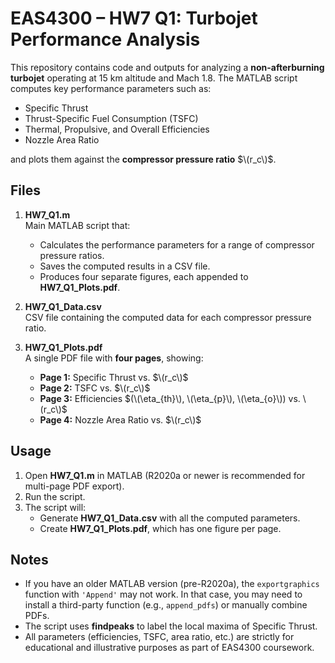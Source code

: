 # EAS4300 – HW7 Q1: Turbojet Performance Analysis

This repository contains code and outputs for analyzing a **non-afterburning turbojet** operating at 15 km altitude and Mach 1.8. The MATLAB script computes key performance parameters such as:
- Specific Thrust  
- Thrust-Specific Fuel Consumption (TSFC)  
- Thermal, Propulsive, and Overall Efficiencies  
- Nozzle Area Ratio  

and plots them against the **compressor pressure ratio** $\(r_c\)$.

## Files

1. **HW7_Q1.m**  
   Main MATLAB script that:
   - Calculates the performance parameters for a range of compressor pressure ratios.
   - Saves the computed results in a CSV file.
   - Produces four separate figures, each appended to **HW7_Q1_Plots.pdf**.

2. **HW7_Q1_Data.csv**  
   CSV file containing the computed data for each compressor pressure ratio.

3. **HW7_Q1_Plots.pdf**  
   A single PDF file with **four pages**, showing:
   - **Page 1:** Specific Thrust vs. $\(r_c\)$ 
   - **Page 2:** TSFC vs. $\(r_c\)$  
   - **Page 3:** Efficiencies $(\(\eta_{th}\), \(\eta_{p}\), \(\eta_{o}\)) vs. \(r_c\)$ 
   - **Page 4:** Nozzle Area Ratio vs. $\(r_c\)$

## Usage

1. Open **HW7_Q1.m** in MATLAB (R2020a or newer is recommended for multi-page PDF export).
2. Run the script.  
3. The script will:
   - Generate **HW7_Q1_Data.csv** with all the computed parameters.
   - Create **HW7_Q1_Plots.pdf**, which has one figure per page.

## Notes

- If you have an older MATLAB version (pre-R2020a), the `exportgraphics` function with `'Append'` may not work. In that case, you may need to install a third-party function (e.g., `append_pdfs`) or manually combine PDFs.
- The script uses **findpeaks** to label the local maxima of Specific Thrust.
- All parameters (efficiencies, TSFC, area ratio, etc.) are strictly for educational and illustrative purposes as part of EAS4300 coursework.
